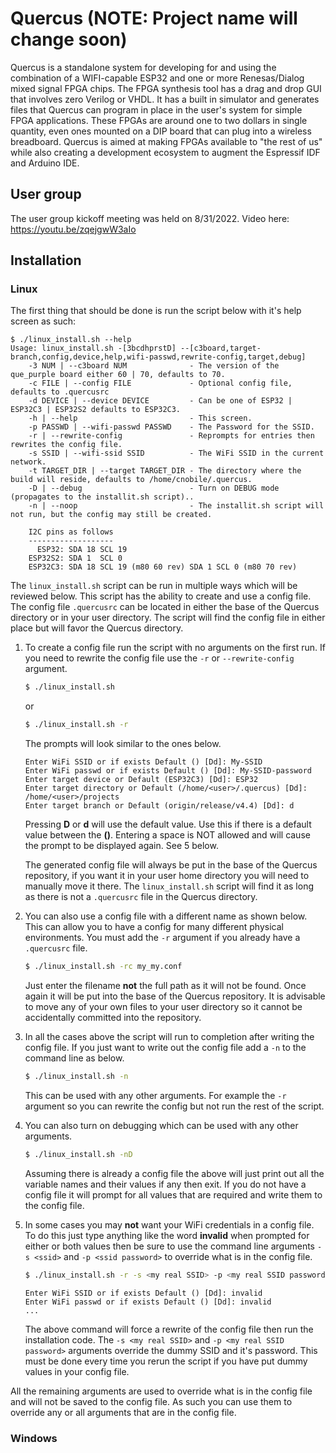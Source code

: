 # Quercus (NOTE: Project name will change soon)
Quercus is a standalone system for developing for and using the combination of
a WIFI-capable ESP32 and one or more Renesas/Dialog mixed signal FPGA
chips. The FPGA synthesis tool has a drag and drop GUI that involves zero
Verilog or VHDL. It has a built in simulator and generates files that Quercus
can program in place in the user's system for simple FPGA applications. These
FPGAs are around one to two dollars in single quantity, even ones mounted on a
DIP board that can plug into a wireless breadboard. Quercus is aimed at making
FPGAs available to "the rest of us" while also creating a development ecosystem
to augment the Espressif IDF and Arduino IDE.

## User group
The user group kickoff meeting was held on 8/31/2022. Video here: https://youtu.be/zqejgwW3aIo

## Installation

### Linux

The first thing that should be done is run the script below with it's help
screen as such:

``` console
$ ./linux_install.sh --help
Usage: linux_install.sh -[3bcdhprstD] --[c3board,target-branch,config,device,help,wifi-passwd,rewrite-config,target,debug]
    -3 NUM | --c3board NUM              - The version of the que_purple board either 60 | 70, defaults to 70.
    -c FILE | --config FILE             - Optional config file, defaults to .quercusrc
    -d DEVICE | --device DEVICE         - Can be one of ESP32 | ESP32C3 | ESP32S2 defaults to ESP32C3.
    -h | --help                         - This screen.
    -p PASSWD | --wifi-passwd PASSWD    - The Password for the SSID.
    -r | --rewrite-config               - Reprompts for entries then rewrites the config file.
    -s SSID | --wifi-ssid SSID          - The WiFi SSID in the current network.
    -t TARGET_DIR | --target TARGET_DIR - The directory where the build will reside, defaults to /home/cnobile/.quercus.
    -D | --debug                        - Turn on DEBUG mode (propagates to the installit.sh script)..
    -n | --noop                         - The installit.sh script will not run, but the config may still be created.

    I2C pins as follows
    -------------------
      ESP32: SDA 18 SCL 19
    ESP32S2: SDA 1  SCL 0
    ESP32C3: SDA 18 SCL 19 (m80 60 rev) SDA 1 SCL 0 (m80 70 rev)
```

The ```linux_install.sh``` script can be run in multiple ways which will be
reviewed below. This script has the ability to create and use a config file.
The config file ```.quercusrc``` can be located in either the base of the
Quercus directory or in your user directory. The script will find the config
file in either place but will favor the Quercus directory.

1. To create a config file run the script with no arguments on the first
   run. If you need to rewrite the config file use the ```-r``` or 
   ```--rewrite-config``` argument.

   ``` bash
   $ ./linux_install.sh
   ```
   or
   ``` bash
   $ ./linux_install.sh -r
   ```
   The prompts will look similar to the ones below.
   ``` console
   Enter WiFi SSID or if exists Default () [Dd]: My-SSID
   Enter WiFi passwd or if exists Default () [Dd]: My-SSID-password
   Enter target device or Default (ESP32C3) [Dd]: ESP32
   Enter target directory or Default (/home/<user>/.quercus) [Dd]: /home/<user>/projects
   Enter target branch or Default (origin/release/v4.4) [Dd]: d
   ```
   Pressing **D** or **d** will use the default value. Use this if there is a
   default value between the **()**. Entering a space is NOT allowed and will
   cause the prompt to be displayed again. See 5 below.

   The generated config file will always be put in the base of the Quercus
   repository, if you want it in your user home directory you will need to
   manually move it there. The ```linux_install.sh``` script will find it as
   long as there is not a ```.quercusrc``` file in the Quercus directory.

2. You can also use a config file with a different name as shown below. This
   can allow you to have a config for many different physical environments. You
   must add the ```-r``` argument if you already have a ```.quercusrc``` file.

   ``` bash
   $ ./linux_install.sh -rc my_my.conf
   ```
   Just enter the filename **not** the full path as it will not be found. Once
   again it will be put into the base of the Quercus repository. It is
   advisable to move any of your own files to your user directory so it cannot
   be accidentally committed into the repository.

3. In all the cases above the script will run to completion after writing the
   config file. If you just want to write out the config file add a ```-n``` to
   the command line as below.

    ``` bash
    $ ./linux_install.sh -n
   ```
   This can be used with any other arguments. For example the ```-r``` argument
   so you can rewrite the config but not run the rest of the script.

4. You can also turn on debugging which can be used with any other arguments.

   ``` bash
   $ ./linux_install.sh -nD
   ```
   Assuming there is already a config file the above will just print out all
   the variable names and their values if any then exit. If you do not have a
   config file it will prompt for all values that are required and write them
   to the config file.

5. In some cases you may **not** want your WiFi credentials in a config file.
   To do this just type anything like the word **invalid** when prompted for
   either or both values then be sure to use the command line arguments ```-s
   <ssid>``` and ```-p <ssid password>``` to override what is in the config
   file.

   ``` bash
   $ ./linux_install.sh -r -s <my real SSID> -p <my real SSID password>
   ```
   ``` console
   Enter WiFi SSID or if exists Default () [Dd]: invalid
   Enter WiFi passwd or if exists Default () [Dd]: invalid
   ...
   ```
   The above command will force a rewrite of the config file then run the
   installation code. The ```-s <my real SSID>``` and ```-p <my real SSID
   password>``` arguments override the dummy SSID and it's password. This must
   be done every time you rerun the script if you have put dummy values in your
   config file.

All the remaining arguments are used to override what is in the config file and
will not be saved to the config file. As such you can use them to override any
or all arguments that are in the config file.

### Windows
